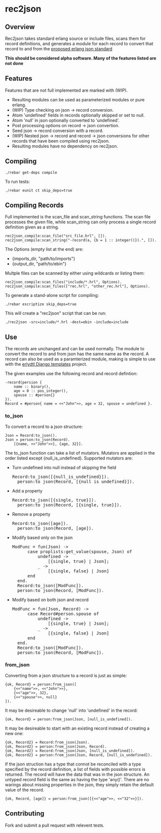 # rec2json

## Overview

Rec2json takes standard erlang source or include files, scans them for
record definitions, and generates a module for each record to convert that
record to and from the
[proposed erlang json standard](http://www.erlang.org/eeps/eep-0018.html)

**This should be considered alpha software.  Many of the features listed
are not done**

## Features

Features that are not full implemented are marked with (WIP).

* Resulting modules can be used as parameterized modules or pure erlang.
* (WIP) Type checking on json -> record conversion.
* Atom 'undefined' fields in records optionally skipped or set to null.
* Atom 'null' in json optionally converted to 'undefined'.
* Post processing options on record -> json convertion.
* Seed json -> record conversion with a record.
* (WIP) Nested json -> record and record -> json conversions for other
records that have been compiled using rec2json.
* Resulting modules have no dependency on rec2json.

## Compiling

    ./rebar get-deps compile

To run tests:

    ./rebar eunit ct skip_deps=true

## Compiling Records

Full implemented is the scan_file and scan_string functions.  The scan file
processes the given file, while scan_string can only process a single record
definition given as a string.

    rec2json_compile:scan_file("src_file.hrl", []).
    rec2json_compile:scan_string("-record(a, {b = 1 :: integer()}).", []).

The Options (empty list at the end) are:

* {imports_dir, "path/to/imports"}
* {output_dir, "path/to/ebin"}

Multple files can be scanned by either using wildcards or listing them:

    rec2json_compile:scan_files("include/*.hrl", Options).
    rec2json_compile:scan_files(["rec.hrl", "other_rec.hrl"], Options).

To generate a stand-alone script for compiling:

    ./rebar escriptize skip_deps=true

This will create a "rec2json" script that can be run:

    ./rec2json -src=include/*.hrl -dest=ebin -include=include

## Use

The records are unchanged and can be used normally.  The module to convert
the record to and from json has the same name as the record.  A record can
also be used as a paramterized module, making is simple to use with the
[erlydtl Django templates](https://github.com/evanmiller/erlydtl) project.

The given examples use the following record and record defintion:

    -record(persion {
        name :: binary(),
        age = 0 :: pos_integer(),
        spouse :: #person{}
    }).
    Record = #person{ name = <<"John">>, age = 32, spouse = undefined }.

### to_json

To convert a record to a json structure:

    Json = Record:to_json().
    Json = person:to_json(Record).
		[{name, <<"John">>}, {age, 32}].

The to_json function can take a list of mutators.  Mutators are applied in
the order listed except {null_is_undefined}.  Supported mutators are:

* Turn undefined into null instead of skipping the field

    <pre>Record:to_json([{null_is_undefined}]).
    person:to_json(Record, [{null_is_undefined}]).</pre>

* Add a property

    <pre>Record:to_json([{single, true}]).
    person:to_json(Record, [{single, true}]).</pre>

* Remove a property

    <pre>Record:to_json([age]).
    person:to_json(Record, [age]).</pre>

* Modify based only on the json

    <pre>ModFunc = fun(Json) ->
        case proplists:get_value(spouse, Json) of
            undefined ->
                [{single, true} | Json];
            _ ->
                [{single, false} | Json]
        end
    end.
    Record:to_json([ModFunc]).
    person:to_json(Record, [ModFunc]).</pre>

* Modify based on both json and record

    <pre>ModFunc = fun(Json, Record) ->
        case Record#person.spouse of
            undefined ->
                [{single, true} | Json];
            _ ->
                [{single, false} | Json]
        end
    end.
    Record:to_json([ModFunc]).
    person:to_json(Record, [ModFunc]).</pre>

### from_json

Converting from a json structure to a record is just as simple:

    {ok, Record} = person:from_json([
        {<<"name">>, <<"John">>},
        {<<"age">>, 32},
        {<<"spouse">>, null}
    ]).

It may be desireable to change 'null' into 'undefined' in the record:

    {ok, Record} = person:from_json(Json, [null_is_undefined]).

It may be desireable to start with an existing record instead of creating
a new one:

    {ok, Record2} = Record:from_json(Json).
    {ok, Record2} = person:from_json(Json, Record).
    {ok, Record2} = Record:from_json(Json, [null_is_undefined]).
    {ok, Record2} = person:from_json(Json, Record, [null_is_undefined]).

If the json struction has a type that connot be reconciled with a type
specified by the record definition, a list of fields with possible errors
is returned.  The record will have the data that was in the json structure.
An untyped record field is the same as having the type 'any()'.  There are
no warings about missing properties in the json, they simply retain the
default value of the record.

    {ok, Record, [age]} = person:from_json([{<<"age">>, <<"32">>}]).

## Contributing

Fork and submit a pull request with relevent tests.
